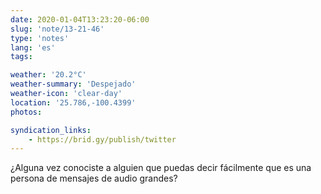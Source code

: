 ```yaml
---
date: 2020-01-04T13:23:20-06:00
slug: 'note/13-21-46'
type: 'notes'
lang: 'es'
tags:

weather: '20.2°C'
weather-summary: 'Despejado'
weather-icon: 'clear-day'
location: '25.786,-100.4399'
photos:

syndication_links:
    - https://brid.gy/publish/twitter
---
```

¿Alguna vez conociste a alguien que puedas decir fácilmente que es una persona de mensajes de audio grandes?